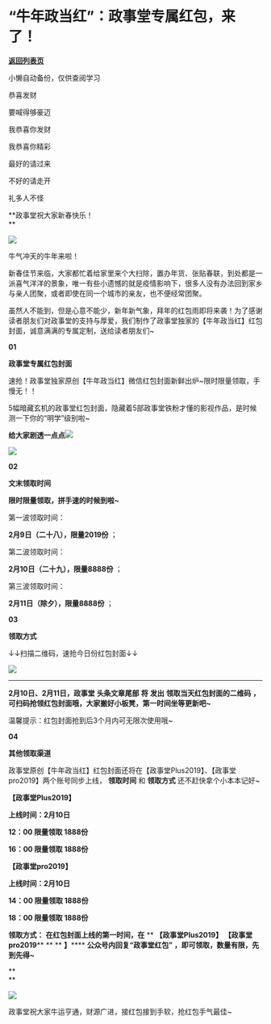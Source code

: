 # “牛年政当红”：政事堂专属红包，来了！

[**返回列表页**](/gzh/政事堂2019)

小懒自动备份，仅供查阅学习

  

恭喜发财

要喊得够豪迈

我恭喜你发财

我恭喜你精彩

最好的请过来

不好的请走开

礼多人不怪

  

  

  

  

 **政事堂祝大家新春快乐！  
**

![](https://mmbiz.qpic.cn/sz_mmbiz_png/ZuVfdzya5H9EEup395icp6VhMCL7bPVIjzdt8GGbxiam63cPwkmk1WdjwjqSCLz16vXvYLJkibC2bwG0X9Rhk7j6g/640?wx_fmt=png)

  

牛气冲天的牛年来啦！  

  

新春佳节来临，大家都忙着给家里来个大扫除，置办年货、张贴春联，到处都是一派喜气洋洋的景象，唯一有些小遗憾的就是疫情影响下，很多人没有办法回到家乡与亲人团聚，或者即使在同一个城市的亲友，也不便经常团聚。

  

虽然人不能到，但是心意不能少，新年新气象，拜年的红包雨即将来袭！为了感谢读者朋友们对政事堂的支持与厚爱，我们制作了政事堂独家的【牛年政当红】红包封面，诚意满满的专属定制，送给读者朋友们~

  

 **01**

 **政事堂专属红包封面**

  

速抢！政事堂独家原创【牛年政当红】微信红包封面新鲜出炉~限时限量领取，手慢无！！

  

5幅暗藏玄机的政事堂红包封面，隐藏着5部政事堂铁粉才懂的影视作品，是时候测一下你的“明学”级别啦~

  

**给大家剧透一点点![](https://mmbiz.qpic.cn/sz_mmbiz_png/ZuVfdzya5H9EEup395icp6VhMCL7bPVIjSbhB0ucJ5vmWXWf7uyd5J6mDFXLUm7FebFIsib6d1cA19MwJ0Ul4nlA/640?wx_fmt=png)**

![](https://mmbiz.qpic.cn/sz_mmbiz_png/ZuVfdzya5H9EEup395icp6VhMCL7bPVIjOCIBSnDb9P9vibO5IeDETvX23G8jv7238HE1Iicr56QOqJaSM207icib5A/640?wx_fmt=png)

  

 **02**

 **文末领取时间**

  

 **限时限量领取，拼手速的时候到啦~**

  

第一波领取时间：

 **2月9日（二十八），限量2019份** ；  

  

第二波领取时间：

 **2月10日（二十九），限量8888份** ；

  

第三波领取时间：

 **2月11日（除夕），限量8888份** ；

  

  

 **03**

 **领取方式**  

  

↓↓扫描二维码，速抢今日份红包封面↓↓

  

![](https://mmbiz.qpic.cn/sz_mmbiz_jpg/ZuVfdzya5H9EEup395icp6VhMCL7bPVIj6jesF1ibelLQEXANtWs3bRFib7PXtFMpd7DgfhDovS9yyywJh68y9jyw/640?wx_fmt=jpeg)

 ****

 **2月10日、2月11日，政事堂** **头条文章尾部** **将** **发出** **领取当天红包封面的二维码**
**，可扫码抢领红包封面哦，大家搬好小板凳，第一时间坐等更新吧~**

  

温馨提示：红包封面抢到后3个月内可无限次使用哦~

  

 **04**

 **其他领取渠道**

  

政事堂原创【牛年政当红】红包封面还将在【政事堂Plus2019】、【政事堂pro2019】两个账号同步上线， **领取时间** 和 **领取方式**
还不赶快拿个小本本记好~

  

 **【政事堂Plus2019】**

 **上线时间：2月10日**

 **12：00 限量领取 1888份**

 **16：00 限量领取 1888份**

  

  

 **【政事堂pro2019】**

 **上线时间：2月10日**

 **14：00 限量领取 1888份**

 **18：00 限量领取 1888份**

  

 **领取方式：** **在红包封面上线的第一时间，在** ** **【政事堂Plus2019】 **【政事堂pro2019****** ** **
**】****** **公众号内回复“政事堂红包”** **，即可领取，数量有限，先到先得~**

 **  
**

  

![](https://mmbiz.qpic.cn/mmbiz_png/rxhS23yu8cOCJnuMDJS0YSqgbK23rZyeTwssfLPS9jvic6CdphoVVM3x3ibcASBqeCXwNibwXNGPp4N6xDpVaUekA/640?wx_fmt=png)

政事堂祝大家牛运亨通，财源广进，接红包接到手软，抢红包手气最佳~


